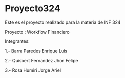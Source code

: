 # Proyecto324
Este es el proyecto realizado para la materia de INF 324

Proyecto : Workflow Financiero

Integrantes:

1.- Barra Paredes Enrique Luis 

2.- Quisbert Fernandez Jhon Felipe 

3.- Rosa Humiri Jorge Ariel 
